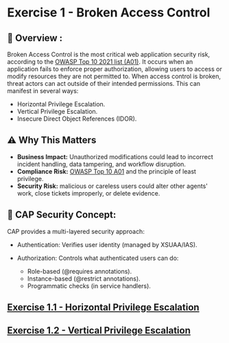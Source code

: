# Exercise 1 - Broken Access Control

## 📖 Overview :
Broken Access Control  is the most critical web application security risk, according to the [OWASP Top 10 2021 list (A01)](https://owasp.org/Top10/A01_2021-Broken_Access_Control/). It occurs when an application fails to enforce proper authorization, allowing users to access or modify resources they are not permitted to. When access control is broken, threat actors can act outside of their intended permissions. This can manifest in several ways:

- Horizontal Privilege Escalation.
- Vertical Privilege Escalation.
- Insecure Direct Object References (IDOR).

## ⚠️ Why This Matters

* **Business Impact:** Unauthorized modifications could lead to incorrect incident handling, data tampering, and workflow disruption.
* **Compliance Risk:** [OWASP Top 10 A01](https://owasp.org/Top10/A01_2021-Broken_Access_Control/) and the principle of least privilege.
* **Security Risk:** malicious or careless users could alter other agents' work, close tickets improperly, or delete evidence.

## 🔐 CAP Security Concept: 

CAP provides a multi-layered security approach:

- Authentication: Verifies user identity (managed by XSUAA/IAS).

- Authorization: Controls what authenticated users can do:
    - Role-based (@requires annotations).
    - Instance-based (@restrict annotations).
    - Programmatic checks (in service handlers).

## [Exercise 1.1 - Horizontal Privilege Escalation](./ex1.1/README.md)
## [Exercise 1.2 - Vertical Privilege Escalation](./ex1.2/README.md)


